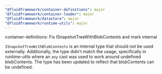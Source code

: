 ```yaml
---
"@fluidframework/container-definitions": major
"@fluidframework/container-loader": major
"@fluidframework/datastore": major
"@fluidframework/runtime-utils": major
---
```


container-definitions: Fix ISnapshotTreeWithBlobContents and mark internal

`ISnapshotTreeWithBlobContents` is an internal type that should not be used externally. Additionally, the type didn't
match the usage, specifically in runtime-utils where an `any` cast was used to work around undefined blobContents. The
type has been updated to reflect that blobContents can be undefined.
